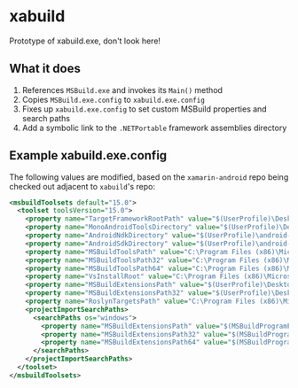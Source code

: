 # xabuild
Prototype of xabuild.exe, don't look here!


## What it does

1. References `MSBuild.exe` and invokes its `Main()` method
1. Copies `MSBuild.exe.config` to `xabuild.exe.config`
1. Fixes up `xabuild.exe.config` to set custom MSBuild properties and search paths
1. Add a symbolic link to the `.NETPortable` framework assemblies directory

## Example xabuild.exe.config

The following values are modified, based on the `xamarin-android` repo being checked out adjacent to `xabuild`'s repo:
```xml
<msbuildToolsets default="15.0">
  <toolset toolsVersion="15.0">
    <property name="TargetFrameworkRootPath" value="$(UserProfile)\Desktop\Git\xamarin-android\bin\Debug\lib\xamarin.android\xbuild-frameworks\" />
    <property name="MonoAndroidToolsDirectory" value="$(UserProfile)\Desktop\Git\xamarin-android\bin\Debug\lib\xamarin.android\xbuild\Xamarin\Android" />
    <property name="AndroidNdkDirectory" value="$(UserProfile)\android-toolchain\ndk" />
    <property name="AndroidSdkDirectory" value="$(UserProfile)\android-toolchain\sdk" />
    <property name="MSBuildToolsPath" value="C:\Program Files (x86)\Microsoft Visual Studio\2017\Enterprise\MSBuild\15.0\Bin" />
    <property name="MSBuildToolsPath32" value="C:\Program Files (x86)\Microsoft Visual Studio\2017\Enterprise\MSBuild\15.0\Bin" />
    <property name="MSBuildToolsPath64" value="C:\Program Files (x86)\Microsoft Visual Studio\2017\Enterprise\MSBuild\15.0\Bin" />
    <property name="VsInstallRoot" value="C:\Program Files (x86)\Microsoft Visual Studio\2017\Enterprise" />
    <property name="MSBuildExtensionsPath" value="$(UserProfile)\Desktop\Git\xamarin-android\bin\Debug\lib\xamarin.android\xbuild" />
    <property name="MSBuildExtensionsPath32" value="$(UserProfile)\Desktop\Git\xamarin-android\bin\Debug\lib\xamarin.android\xbuild" />
    <property name="RoslynTargetsPath" value="C:\Program Files (x86)\Microsoft Visual Studio\2017\Enterprise\MSBuild\15.0\Bin\Roslyn" />
    <projectImportSearchPaths>
      <searchPaths os="windows">
        <property name="MSBuildExtensionsPath" value="$(MSBuildProgramFiles32)\MSBuild;C:\Program Files (x86)\Microsoft Visual Studio\2017\Enterprise\MSBuild" />
        <property name="MSBuildExtensionsPath32" value="$(MSBuildProgramFiles32)\MSBuild;C:\Program Files (x86)\Microsoft Visual Studio\2017\Enterprise\MSBuild" />
        <property name="MSBuildExtensionsPath64" value="$(MSBuildProgramFiles32)\MSBuild;C:\Program Files (x86)\Microsoft Visual Studio\2017\Enterprise\MSBuild" />
      </searchPaths>
    </projectImportSearchPaths>
  </toolset>
</msbuildToolsets>
```
